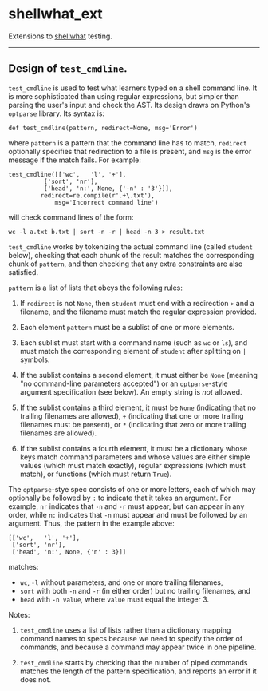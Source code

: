 # shellwhat_ext

Extensions to [shellwhat](http://github.com/datacamp/shellwhat) testing.

---

## Design of `test_cmdline`.

`test_cmdline` is used to test what learners typed on a shell command line.
It is more sophisticated than using regular expressions,
but simpler than parsing the user's input and check the AST.
Its design draws on Python's `optparse` library.
Its syntax is:

```
def test_cmdline(pattern, redirect=None, msg='Error')
```

where `pattern` is a pattern that the command line has to match,
`redirect` optionally specifies that redirection to a file is present,
and `msg` is the error message if the match fails.
For example:

```
test_cmdline([['wc',   'l', '+'],
	      ['sort', 'nr'],
	      ['head', 'n:', None, {'-n' : '3'}]],
	     redirect=re.compile(r'.+\.txt'),
             msg='Incorrect command line')
```

will check command lines of the form:

```
wc -l a.txt b.txt | sort -n -r | head -n 3 > result.txt
```

`test_cmdline` works by tokenizing the actual command line (called `student` below),
checking that each chunk of the result matches the corresponding chunk of `pattern`,
and then checking that any extra constraints are also satisfied.

`pattern` is a list of lists that obeys the following rules:

1. If `redirect` is not `None`,
   then `student` must end with a redirection `>` and a filename,
   and the filename must match the regular expression provided.

1. Each element `pattern` must be a sublist of one or more elements.

1. Each sublist must start with a command name (such as `wc` or `ls`),
   and must match the corresponding element of `student` after splitting on `|` symbols.

1. If the sublist contains a second element,
   it must either be `None` (meaning "no command-line parameters accepted")
   or an `optparse`-style argument specification (see below).
   An empty string is *not* allowed.

1. If the sublist contains a third element,
   it must be `None` (indicating that no trailing filenames are allowed),
   `+` (indicating that one or more trailing filenames must be present),
   or `*` (indicating that zero or more trailing filenames are allowed).

1. If the sublist contains a fourth element,
   it must be a dictionary whose keys match command parameters
   and whose values are either simple values (which must match exactly),
   regular expressions (which must match),
   or functions (which must return `True`).

The `optparse`-stye spec consists of one or more letters,
each of which may optionally be followed by `:` to indicate that it takes an argument.
For example, `nr` indicates that `-n` and `-r` must appear,
but can appear in any order,
while `n:` indicates that `-n` must appear and must be followed by an argument.
Thus,
the pattern in the example above:

```
[['wc',   'l', '+'],
 ['sort', 'nr'],
 ['head', 'n:', None, {'n' : 3}]]
```

matches:

- `wc`, `-l` without parameters, and one or more trailing filenames,
- `sort` with both `-n` and `-r` (in either order) but no trailing filenames, and
- `head` with `-n value`, where `value` must equal the integer 3.

Notes:

1. `test_cmdline` uses a list of lists rather than a dictionary mapping command names to specs
   because we need to specify the order of commands,
   and because a command may appear twice in one pipeline.

1. `test_cmdline` starts by checking that the number of piped commands
    matches the length of the pattern specification,
    and reports an error if it does not.
